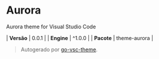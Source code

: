 # Aurora

Aurora theme for Visual Studio Code

| **Versão** | 0.0.1 |
| **Engine** | ^1.0.0 |
| **Pacote** | theme-aurora |

> Autogerado por [go-vsc-theme](https://github.com/natalbu/go-vsc-theme).
